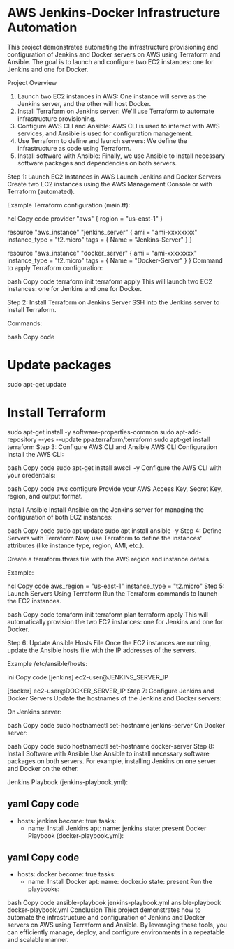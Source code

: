 # AWS Jenkins-Docker Infrastructure Automation

This project demonstrates automating the infrastructure provisioning and configuration of Jenkins and Docker servers on AWS using Terraform and Ansible. The goal is to launch and configure two EC2 instances: one for Jenkins and one for Docker.

Project Overview
1. Launch two EC2 instances in AWS: One instance will serve as the Jenkins server, and the other will host Docker.
2. Install Terraform on Jenkins server: We'll use Terraform to automate infrastructure provisioning.
3. Configure AWS CLI and Ansible: AWS CLI is used to interact with AWS services, and Ansible is used for configuration management.
4. Use Terraform to define and launch servers: We define the infrastructure as code using Terraform.
5. Install software with Ansible: Finally, we use Ansible to install necessary software packages and dependencies on both servers.

Step 1: Launch EC2 Instances in AWS
Launch Jenkins and Docker Servers
Create two EC2 instances using the AWS Management Console or with Terraform (automated).

Example Terraform configuration (main.tf):

hcl
Copy code
provider "aws" {
  region = "us-east-1"
}

resource "aws_instance" "jenkins_server" {
  ami           = "ami-xxxxxxxx"
  instance_type = "t2.micro"
  tags = {
    Name = "Jenkins-Server"
  }
}

resource "aws_instance" "docker_server" {
  ami           = "ami-xxxxxxxx"
  instance_type = "t2.micro"
  tags = {
    Name = "Docker-Server"
  }
}
Command to apply Terraform configuration:

bash
Copy code
terraform init
terraform apply
This will launch two EC2 instances: one for Jenkins and one for Docker.

Step 2: Install Terraform on Jenkins Server
SSH into the Jenkins server to install Terraform.

Commands:

bash
Copy code
# Update packages
sudo apt-get update

# Install Terraform
sudo apt-get install -y software-properties-common
sudo apt-add-repository --yes --update ppa:terraform/terraform
sudo apt-get install terraform
Step 3: Configure AWS CLI and Ansible
AWS CLI Configuration
Install the AWS CLI:

bash
Copy code
sudo apt-get install awscli -y
Configure the AWS CLI with your credentials:

bash
Copy code
aws configure
Provide your AWS Access Key, Secret Key, region, and output format.

Install Ansible
Install Ansible on the Jenkins server for managing the configuration of both EC2 instances:

bash
Copy code
sudo apt update
sudo apt install ansible -y
Step 4: Define Servers with Terraform
Now, use Terraform to define the instances' attributes (like instance type, region, AMI, etc.).

Create a terraform.tfvars file with the AWS region and instance details.

Example:

hcl
Copy code
aws_region = "us-east-1"
instance_type = "t2.micro"
Step 5: Launch Servers Using Terraform
Run the Terraform commands to launch the EC2 instances.

bash
Copy code
terraform init
terraform plan
terraform apply
This will automatically provision the two EC2 instances: one for Jenkins and one for Docker.

Step 6: Update Ansible Hosts File
Once the EC2 instances are running, update the Ansible hosts file with the IP addresses of the servers.

Example /etc/ansible/hosts:

ini
Copy code
[jenkins]
ec2-user@JENKINS_SERVER_IP

[docker]
ec2-user@DOCKER_SERVER_IP
Step 7: Configure Jenkins and Docker Servers
Update the hostnames of the Jenkins and Docker servers:

On Jenkins server:

bash
Copy code
sudo hostnamectl set-hostname jenkins-server
On Docker server:

bash
Copy code
sudo hostnamectl set-hostname docker-server
Step 8: Install Software with Ansible
Use Ansible to install necessary software packages on both servers. For example, installing Jenkins on one server and Docker on the other.

Jenkins Playbook (jenkins-playbook.yml):

yaml
Copy code
---
- hosts: jenkins
  become: true
  tasks:
    - name: Install Jenkins
      apt:
        name: jenkins
        state: present
Docker Playbook (docker-playbook.yml):

yaml
Copy code
---
- hosts: docker
  become: true
  tasks:
    - name: Install Docker
      apt:
        name: docker.io
        state: present
Run the playbooks:

bash
Copy code
ansible-playbook jenkins-playbook.yml
ansible-playbook docker-playbook.yml
Conclusion
This project demonstrates how to automate the infrastructure and configuration of Jenkins and Docker servers on AWS using Terraform and Ansible. By leveraging these tools, you can efficiently manage, deploy, and configure environments in a repeatable and scalable manner.



